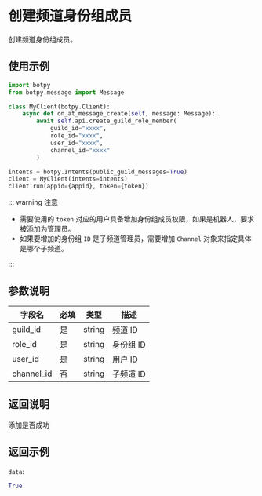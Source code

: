 # 创建频道身份组成员

创建频道身份组成员。

## 使用示例

```python
import botpy
from botpy.message import Message

class MyClient(botpy.Client):
    async def on_at_message_create(self, message: Message):
        await self.api.create_guild_role_member(
            guild_id="xxxx", 
            role_id="xxxx", 
            user_id="xxxx", 
            channel_id="xxxx"
        )

intents = botpy.Intents(public_guild_messages=True)
client = MyClient(intents=intents)
client.run(appid={appid}, token={token})
```

::: warning 注意

- 需要使用的 `token` 对应的用户具备增加身份组成员权限，如果是机器人，要求被添加为管理员。
- 如果要增加的身份组 `ID` 是子频道管理员，需要增加 `Channel` 对象来指定具体是哪个子频道。

:::

## 参数说明

| 字段名  | 必填 | 类型                | 描述                                 |
| ------- | ---- | ------------------- | ------------------------------------ |
| guild_id | 是   | string              | 频道 ID                              |
| role_id  | 是   | string              | 身份组 ID                            |
| user_id  | 是   | string              | 用户 ID                              |
| channel_id   | 否   | string          | 子频道 ID                                 |

## 返回说明

添加是否成功

## 返回示例

`data`:

```python
True
```

